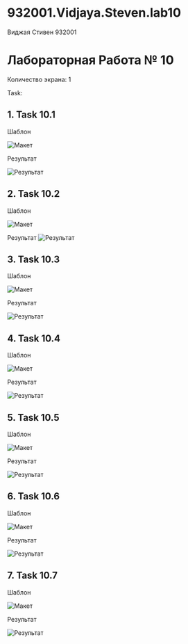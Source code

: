 # 932001.Vidjaya.Steven.lab10

Виджая Стивен 932001

# Лабораторная Работа № 10
Количество экрана: 1

Task:
## 1. Task 10.1
   
   Шаблон
   
   ![Макет](https://github.com/Steven2110/932001.Vidjaya.Steven.Weblab/blob/main/Lab10/screenshots/Task10.1.png)

   Результат
   
   ![Результат](https://github.com/Steven2110/932001.Vidjaya.Steven.Weblab/blob/main/Lab10/screenshots/Result10.1.png)

## 2. Task 10.2
   
   Шаблон
   
   ![Макет](https://github.com/Steven2110/932001.Vidjaya.Steven.Weblab/blob/main/Lab10/screenshots/Task10.2.png)

   Результат
   ![Результат](https://github.com/Steven2110/932001.Vidjaya.Steven.Weblab/blob/main/Lab10/screenshots/Result10.2.png)

## 3. Task 10.3
   
   Шаблон
   
   ![Макет](https://github.com/Steven2110/932001.Vidjaya.Steven.Weblab/blob/main/Lab10/screenshots/Task10.3.png)

   Результат
   
   ![Результат](https://github.com/Steven2110/932001.Vidjaya.Steven.Weblab/blob/main/Lab10/screenshots/Result10.3.png)

## 4. Task 10.4
   
   Шаблон
   
   ![Макет](https://github.com/Steven2110/932001.Vidjaya.Steven.Weblab/blob/main/Lab10/screenshots/Task10.4.png)

   Результат
   
   ![Результат](https://github.com/Steven2110/932001.Vidjaya.Steven.Weblab/blob/main/Lab10/screenshots/Result10.4.png)

## 5. Task 10.5
   
   Шаблон
   
   ![Макет](https://github.com/Steven2110/932001.Vidjaya.Steven.Weblab/blob/main/Lab10/screenshots/Task10.5.png)

   Результат
   
   ![Результат](https://github.com/Steven2110/932001.Vidjaya.Steven.Weblab/blob/main/Lab10/screenshots/Result10.5.png)

## 6. Task 10.6
   
   Шаблон
   
   ![Макет](https://github.com/Steven2110/932001.Vidjaya.Steven.Weblab/blob/main/Lab10/screenshots/Task10.6.png)

   Результат
   
   ![Результат](https://github.com/Steven2110/932001.Vidjaya.Steven.Weblab/blob/main/Lab10/screenshots/Result10.6.png)

## 7. Task 10.7
   
   Шаблон
   
   ![Макет](https://github.com/Steven2110/932001.Vidjaya.Steven.Weblab/blob/main/Lab10/screenshots/Task10.7.png)

   Результат
   
   ![Результат](https://github.com/Steven2110/932001.Vidjaya.Steven.Weblab/blob/main/Lab10/screenshots/Result10.7.png)